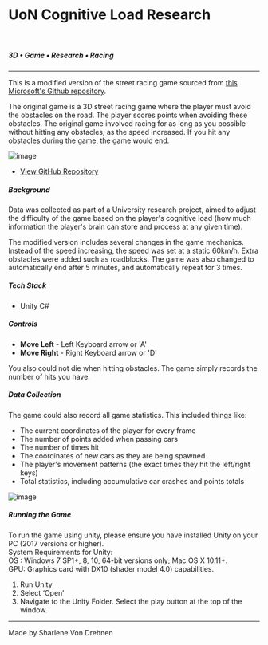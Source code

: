 <!--- ----------------- -->
# UoN Cognitive Load Research
<br>

##### 3D • Game • Research • Racing
<hr>
<div class="article">
<!--- ----------------- -->

This is a modified version of the street racing game sourced from <a class="cyanLink" href="https://github.com/Microsoft/Imagine_street-racing">this Microsoft's Github repository</a>.

The original game is a 3D street racing game where the player must avoid the obstacles on the road. The player scores points when avoiding these obstacles. 
The original game involved racing for as long as you possible without hitting any obstacles, as the speed increased. If you hit any obstacles during the game, the game would end.

<!-- ----------- Image ----------- -->   
<div class="image-container">
  <img src="./assets/portfolio/images/racingGame/1.PNG" loading="lazy" alt="image" class="image-75"/> 
</div>
<!-- ----------------------------- -->

<div class="pb-3"></div>

* <a class="cyanLink" href="https://github.com/vondreii/Modified-Street-Racing-Game">View GitHub Repository</a>

<div class="pb-3"></div>

##### Background

<div class="pb-3"></div>

Data was collected as part of a University research project, aimed to adjust the difficulty of the game based on the player's cognitive load (how much information the player's brain can store and process at any given time).

The modified version includes several changes in the game mechanics. Instead of the speed increasing, the speed was set at a static 60km/h. 
Extra obstacles were added such as roadblocks. The game was also changed to automatically end after 5 minutes, and automatically repeat for 3 times.

<div class="pb-3"></div>

##### Tech Stack

<div class="pb-3"></div>

* Unity C#

<div class="pb-3"></div>

##### Controls

<div class="pb-3"></div>

* **Move Left** - Left Keyboard arrow or 'A'
* **Move Right** - Right Keyboard arrow or 'D'

You also could not die when hitting obstacles. The game simply records the number of hits you have.

<div class="pb-3"></div>

##### Data Collection

<div class="pb-3"></div>

The game could also record all game statistics. This included things like:


* The current coordinates of the player for every frame
* The number of points added when passing cars
* The number of times hit
* The coordinates of new cars as they are being spawned
* The player's movement patterns (the exact times they hit the left/right keys)
* Total statistics, including accumulative car crashes and points totals

<div class="pb-3"></div>

<!-- ----------- Image ----------- -->   
<div class="image-container">
  <img src="./assets/portfolio/images/racingGame/2.PNG" loading="lazy" alt="image" class="image-50"/> 
</div>
<!-- ----------------------------- -->

<div class="pb-3"></div>


##### Running the Game

<div class="pb-3"></div>

To run the game using unity, please ensure you have installed Unity on your PC (2017
versions or higher).\
System Requirements for Unity:\
OS : Windows 7 SP1+, 8, 10, 64-bit versions only; Mac OS X 10.11+.\
GPU: Graphics card with DX10 (shader model 4.0) capabilities.

1. Run Unity
2. Select ‘Open’
3. Navigate to the Unity Folder. Select the play button at the top of the window.

<hr>
Made by Sharlene Von Drehnen

<!--- ----------------- -->
</div>